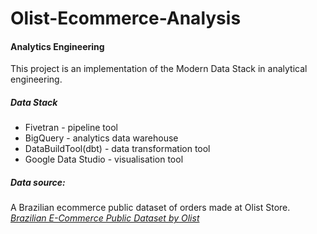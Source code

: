 # Olist-Ecommerce-Analysis
#### Analytics Engineering
This project is an implementation of the Modern Data Stack in analytical engineering.

##### Data Stack
- Fivetran - pipeline tool
- BigQuery - analytics data warehouse
- DataBuildTool(dbt) - data transformation tool
- Google Data Studio - visualisation tool

##### Data source:
A Brazilian ecommerce public dataset of orders made at Olist Store.
[*Brazilian E-Commerce Public Dataset by Olist*](https://www.kaggle.com/datasets/olistbr/brazilian-ecommerce?select=olist_geolocation_dataset.csv)
